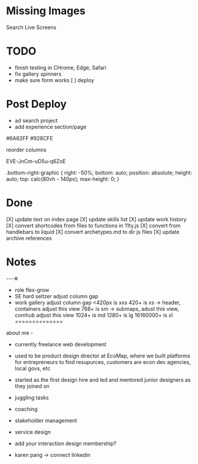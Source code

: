 
# Missing Images
Search Live Screens


# TODO
- finish testing in CHrome, Edge, Safari
- fix gallery spinners
- make sure form works
[ ] deploy

# Post Deploy
- ad search project
- add experience section/page

#6A62FF
#928CFE


reorder columns 

EVE-JnCm-uD5u-q6ZoE

.bottom-right-graphic {
    right: -50%;
    bottom: auto;
    position: absolute;
    height: auto;
    top: calc(80vh - 140px);
    max-height: 0;
}


# Done
[X] update text on index page
[X] update skills list
[X] update work history
[X] convert shortcodes from files to functions in 11ty.js
[X] convert from handlebars to liquid
[X] convert archetypes.md to dir js files
[X] update archive references

# Notes
---☆

- role flex-grow
- SE hard seltzer adjust column gap
- work gallery adjust column gap
<420px is xxs
420+ is xs  -> header, containers adjust this view
768+ is sm   -> submaps, adust this view, comhub adjust this view
1024+ is md
1280+ is lg
16160000+ is xl
==============

about me -

- currently freelance web development
- used to be product design director at EcoMap, where we built platforms for entrepreneurs to find resupurces, customers are econ dev agencies, local govs, etc

- started as the first design hire and led and mentored junior designers as they joined on

- juggling tasks
- coaching
- stakeholder management
- service design
- add your interaction design membership?
- karen pang -> connect linkedin



